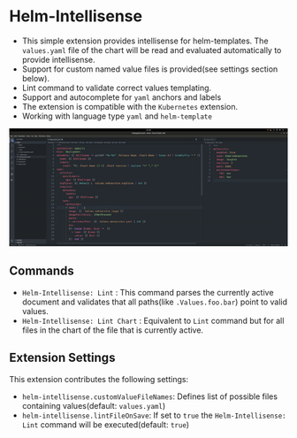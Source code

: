 # Helm-Intellisense

- This simple extension provides intellisense for helm-templates. The `values.yaml` file of the chart will be read and evaluated automatically to provide intellisense.
- Support for custom named value files is provided(see settings section below).
- Lint command to validate correct values templating.
- Support and autocomplete for `yaml` anchors and labels
- The extension is compatible with the `Kubernetes` extension.
- Working with language type  `yaml` and `helm-template`

![feature X](images/demo.gif)

## Commands

* `Helm-Intellisense: Lint` :       This command parses the currently active document and validates that all paths(like `.Values.foo.bar`) point to valid values.
* `Helm-Intellisense: Lint Chart` : Equivalent to `Lint` command but for all files in the chart of the file that is currently active.

## Extension Settings

This extension contributes the following settings:

* `helm-intellisense.customValueFileNames`: Defines list of possible files containing values(default: `values.yaml`)
* `helm-intellisense.lintFileOnSave`: If set to `true` the `Helm-Intellisense: Lint` command will be executed(default: `true`)